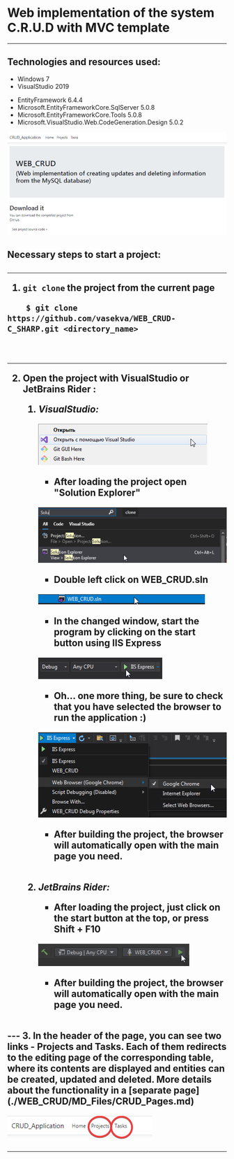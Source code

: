 # Web implementation of the system C.R.U.D with MVC template

---
## Technologies and resources used:

* Windows 7
* VisualStudio 2019
- EntityFramework 6.4.4
- Microsoft.EntityFrameworkCore.SqlServer 5.0.8
- Microsoft.EntityFrameworkCore.Tools 5.0.8
- Microsoft.VisualStudio.Web.CodeGeneration.Design 5.0.2

![mainpage_image](./WEB_CRUD/MD_Files/MainPage.png)

<h2>Necessary steps to start a project:<h2/>

---

1. `git clone` the project from the current page
```
    $ git clone https://github.com/vasekva/WEB_CRUD-C_SHARP.git <directory_name>
```
</br>
    
---
2. Open the project with **VisualStudio** or **JetBrains Rider** :
   1. ***VisualStudio:***
    
      ![firstStep_image](./WEB_CRUD/MD_Files/VS_FirstStep.png)
    
      - After loading the project open "Solution Explorer"
    
      ![secondStep_image](./WEB_CRUD/MD_Files/VS_SecondStep.png)
    
      - Double left click on WEB_CRUD.sln
    
      ![secondStep01_image](./WEB_CRUD/MD_Files/VS_SecondStep_01.png)
    
      - In the changed window, start the program by clicking on the start button using IIS Express
    
      ![secondStep02_image](./WEB_CRUD/MD_Files/VS_SecondStep_02.png)
    
      - Oh... one more thing, be sure to check that you have selected the browser to run the application :)
    
      ![secondStep03_image](./WEB_CRUD/MD_Files/VS_SecondStep_03.png)
    
      - After building the project, the browser will automatically open with the main page you need.
      </br></br>
   2. ***JetBrains Rider:***
      - After loading the project, just click on the start button at the top, or press Shift + F10
      
      ![firstStep_image](./WEB_CRUD/MD_Files/Rider_FirstStep.png)
      
      - After building the project, the browser will automatically open with the main page you need.

</br>
---
3. In the header of the page, you can see two links - Projects and Tasks.
   Each of them redirects to the editing page of the corresponding table, where its contents are displayed
   and entities can be created, updated and deleted. More details about the functionality in a [separate page](./WEB_CRUD/MD_Files/CRUD_Pages.md)
   
   ![thirdStep_image](./WEB_CRUD/MD_Files/ThirdStep.png)

---
